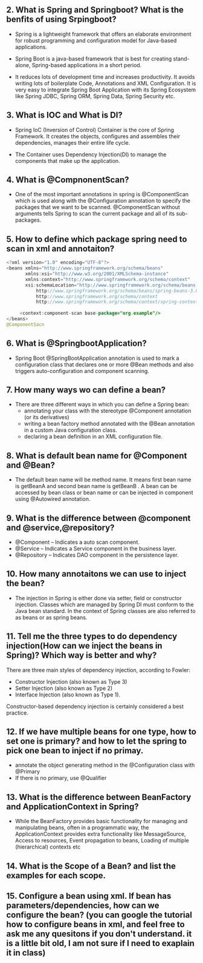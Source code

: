 ## 2. What is Spring and Springboot? What is the benfits of using Srpingboot?
- Spring is a lightweight framework that offers an elaborate environment for robust programming and configuration model for Java-based applications.

- Spring Boot is a java-based framework that is best for creating stand-alone, Spring-based applications in a short period.

- It reduces lots of development time and increases productivity. It avoids writing lots of boilerplate Code, Annotations and XML Configuration. It is very easy to integrate Spring Boot Application with its Spring Ecosystem like Spring JDBC, Spring ORM, Spring Data, Spring Security etc.


## 3.  What is IOC and What is DI?
- Spring IoC (Inversion of Control) Container is the core of Spring Framework. It creates the objects, configures and assembles their dependencies, manages their entire life cycle. 

- The Container uses Dependency Injection(DI) to manage the components that make up the application.


## 4.  What is  @CompnonentScan?
- One of the most important annotations in spring is @ComponentScan which is used along with the @Configuration annotation to specify the packages that we want to be scanned. @ComponentScan without arguments tells Spring to scan the current package and all of its sub-packages.



## 5.  How to define which package spring need to scan in xml and annotaiton? 
```java
<?xml version="1.0" encoding="UTF-8"?>
<beans xmlns="http://www.springframework.org/schema/beans"
       xmlns:xsi="http://www.w3.org/2001/XMLSchema-instance"
       xmlns:context="http://www.springframework.org/schema/context"
       xsi:schemaLocation="http://www.springframework.org/schema/beans 
           http://www.springframework.org/schema/beans/spring-beans-3.0.xsd
           http://www.springframework.org/schema/context
           http://www.springframework.org/schema/context/spring-context-3.0.xsd">
               
     <context:component-scan base-package="org.example"/>
</beans>
@ComponentSacn

```



## 6.  What is  @SpringbootApplication?
- Spring Boot @SpringBootApplication annotation is used to mark a configuration class that declares one or more @Bean methods and also triggers auto-configuration and component scanning.
## 7. How many ways wo can define a bean?
- There are three different ways in which you can define a Spring bean: 
    - annotating your class with the stereotype @Component annotation (or its derivatives) 
    - writing a bean factory method annotated with the @Bean annotation in a custom Java configuration class. 
    - declaring a bean definition in an XML configuration file.


## 8.  What is default bean name for  @Component and  @Bean?
- The default bean name will be method name. It means first bean name is getBeanA and second bean name is getBeanB . A bean can be accessed by bean class or bean name or can be injected in component using @Autowired annotation.



## 9.  What is the difference between  @component and  @service,@repository?
- @Component – Indicates a auto scan component. 
- @Service – Indicates a Service component in the business layer.
- @Repository – Indicates DAO component in the persistence layer. 

## 10. How many annotaitons we can use to inject the bean?
- The injection in Spring is either done via setter, field or constructor injection. Classes which are managed by Spring DI must conform to the Java bean standard. In the context of Spring classes are also referred to as beans or as spring beans.


## 11. Tell me the three types to do dependency injection(How can we inject the beans in Spring)? Which way is better and why?
There are three main styles of dependency injection, according to Fowler: 
- Constructor Injection (also known as Type 3)
- Setter Injection (also known as Type 2) 
- Interface Injection (also known as Type 1).

Constructor-based dependency injection is certainly considered a best practice.

## 12. If we have multiple beans for one type, how to set one is primary? and how to let the spring to pick one bean to inject if no primay.
- annotate the object generating method in the @Configuration class with @Primary
- If there is no primary, use @Qualifier

## 13. What is the difference between BeanFactory and ApplicationContext in Spring?
- While the BeanFactory provides basic functionality for managing and manipulating beans, often in a programmatic way, the ApplicationContext provides extra functionality like MessageSource, Access to resources, Event propagation to beans, Loading of multiple (hierarchical) contexts etc

## 14. What is the Scope of a Bean?  and list the examples for each scope.
## 15. Configure a bean using xml. If bean has parameters/dependencies, how can we configure the bean? (you can google the tutorial how to configure beans in xml, and feel free to ask me any quesitons if you don't understand. it is a little bit old, I am not sure if I need to exaplain it in class)